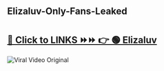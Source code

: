 
 ## Elizaluv-Only-Fans-Leaked

# <h2><a href="https://clipsfans.com/Elizaluv&ref=git">🔗 Click to LINKS ⏩⏩ 👉 🟢 Elizaluv </a></h2>

<a href="https://clipsfans.com/Elizaluv&ref=git" rel="nofollow" data-target="animated-image.originalLink"><img src="https://i.ibb.co.com/xMMVF88/686577567.gif" alt="Viral Video Original" style="max-width: 100%; display: inline-block;" data-target="animated-image.originalImage"></a>
